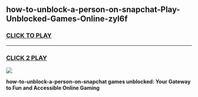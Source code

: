 
## how-to-unblock-a-person-on-snapchat-Play-Unblocked-Games-Online-zyl6f
<h3>
<a href="https://premium76.site?title=how-to-unblock-a-person-on-snapchat&ref=25A">CLICK TO PLAY</a></h3>
<hr>

<h3>
<a href="https://premium76.site?title=how-to-unblock-a-person-on-snapchat&ref=25A">CLICK 2 PLAY</a>
  
</h3>

<a href="https://premium76.site?title=how-to-unblock-a-person-on-snapchat&ref=25A"><img src="https://clearcache.store/games.png"></a>


**how-to-unblock-a-person-on-snapchat games unblocked: Your Gateway to Fun and Accessible Online Gaming**
